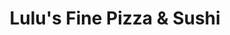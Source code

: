 ---
layout: place
title: "Lulu's Fine Pizza & Sushi"
permalink: /idaho/boise/lulu-s-fine-pizza-sushi.html
stateAbbr: ID
stateName: Idaho
cityName: Boise
seo:
  name: "Lulu's Fine Pizza & Sushi"
  type: Restaurant
  links: http://ilovelulus.com/
description: "Looking for sushi in Boise, Idaho? Check out Lulu's Fine Pizza & Sushi for a delightful Japanese dining experience. Enjoy a variety of sushi and other dishes..."
place_id: ChIJ2Q-06tL-rlQRybDL6y456a8
photos:
  - name: >-
      places/ChIJ2Q-06tL-rlQRybDL6y456a8/photos/AeeoHcKx4nW8uZ_3zO29orhQAp8JpTneN6N-tXbK0OrFSIFTa1IjCjgu9XkJwmjyAELy6G1FL4rJ4DVRkFRdm3IWwlmsHjjkCfk0ZGLEfM_EeSvBZHUD6oB59hoDYIcze_v2KWNNk3yMmSSYadhOrejqnE7TgT7ZwvBFV1Jc187SlZdTAxdFU2bRYJOSmLmy9S5-MSYO1SujzR8Z1habUCrpvTUDkoYx1ZW1h6ZxghrwXhTX5mifqkWKDugQBC3MkcWMbINxZh7WTpfMWVYEWiOOnq8eEB80duO9NeQAqQAwUENJUYXAPZLuANFNc8CDSnqQ_tnSQeMsDKl161wsIRmd5lkvmehzQFFccRhcVbvJo_E---g9Y1wZ5JgOtkDjpQ8TId0MF9A7-nRKvkCZ3bBPxH0HVmuVdSlOb-U-PagXZEYdc6hu
    widthPx: 4656
    heightPx: 3492
    authorAttributions:
      - displayName: Jessica A
        uri: https://maps.google.com/maps/contrib/113039931183531590062
        photoUri: >-
          https://lh3.googleusercontent.com/a-/ALV-UjVIQHWvdk7917i1lTOFoBvMm3KmL8RU-M4Kfj8Nv0gXVPaoGXpqpg=s100-p-k-no-mo
    flagContentUri: >-
      https://www.google.com/local/imagery/report/?cb_client=maps_api_places.places_api&image_key=!1e10!2sCIHM0ogKEICAgICkpaKB6gE&hl=en-US
    googleMapsUri: >-
      https://www.google.com/maps/place//data=!3m4!1e2!3m2!1sCIHM0ogKEICAgICkpaKB6gE!2e10!4m2!3m1!1s0x54aefed2eab40fd9:0xafe9392eebcbb0c9
  - name: >-
      places/ChIJ2Q-06tL-rlQRybDL6y456a8/photos/AeeoHcL550A0KkJQDAaIY8TwlX5qsyrariGprcGFEc4nk_GYBAeNH_8o-IrFoZdcOxL7ZnFjmk39aOzl-mYR1jm03rW7Ofggayg9jUxUd7crUi62cKd-fthAPaOPgFyjag0YrKKcWp5UtAtzbXm4DASgAQnRQzHZAXVHV33lezwdo2yNWpdOij4azhxdvY6UmFQZuphRC4hLj9QdSO4PWo5AXuIrg6A4-ZsOYsZVHIm_65GTwp4u3i0D5iSPaNw7MdMORAReXAECXYD6e4TlZ2WNj_irCDsjxp1HczsVMVCH_0HD9A
    widthPx: 2121
    heightPx: 1414
    authorAttributions:
      - displayName: Lulu's Fine Pizza & Sushi
        uri: https://maps.google.com/maps/contrib/101120184413327805284
        photoUri: >-
          https://lh3.googleusercontent.com/a/ACg8ocKGXz80PM6UHg2LdvC0rjQmR1g6S46Kel-IfC4vSssQzEI0dg=s100-p-k-no-mo
    flagContentUri: >-
      https://www.google.com/local/imagery/report/?cb_client=maps_api_places.places_api&image_key=!1e10!2sAF1QipO307B3i3qECM3UW8fz4wohG4VcRde9inRvlBqB&hl=en-US
    googleMapsUri: >-
      https://www.google.com/maps/place//data=!3m4!1e2!3m2!1sAF1QipO307B3i3qECM3UW8fz4wohG4VcRde9inRvlBqB!2e10!4m2!3m1!1s0x54aefed2eab40fd9:0xafe9392eebcbb0c9
  - name: >-
      places/ChIJ2Q-06tL-rlQRybDL6y456a8/photos/AeeoHcLO8e51V6Ndid7xBdj6xNPI2kRVUntQJ9epXYU9-KTfLD2vI1L-co4jdSu8hCVfShLI914WxBHmZYtM6zT1FvyqHUrKhT-5W1tLD6jal_EhFd0MZQToD5BXU_OKe6GqLhtXrUo4gdnsrP6acnkL7MgDmVVvTiDNyaz0DmlwHatyjAY1SukazOdQRh7SYeeal9-uE2hvZmsOW13c9Tk3bovW0tcs3iIaf4cu3g38tikmHWPVoSrtAWDIVByHY_ym_eFtgaJesrtDTiioFl-GkEll2Ol5t9rjSmasjK0qqFcQ5nwVoRBC8ZIJGO-vydBejv0OxbFLYBwjYCCZkyJ96iZ0uGmlS5RWyYYd9DnNNI7T9qzgIyAAxOx59ot4zNxyPqp2Q8n_WV068r3AxE0hix-b-WcJvSrbX_35t1YSMGzgzxw
    widthPx: 4032
    heightPx: 3024
    authorAttributions:
      - displayName: Nicholas DiPietro
        uri: https://maps.google.com/maps/contrib/102960671513587619713
        photoUri: >-
          https://lh3.googleusercontent.com/a-/ALV-UjWzqGlWdK96OsIZuINsnJHOZc2oNgMFMqBzej-OnUZVaUpK5QvCuA=s100-p-k-no-mo
    flagContentUri: >-
      https://www.google.com/local/imagery/report/?cb_client=maps_api_places.places_api&image_key=!1e10!2sCIHM0ogKEICAgIDpqdeAtwE&hl=en-US
    googleMapsUri: >-
      https://www.google.com/maps/place//data=!3m4!1e2!3m2!1sCIHM0ogKEICAgIDpqdeAtwE!2e10!4m2!3m1!1s0x54aefed2eab40fd9:0xafe9392eebcbb0c9
  - name: >-
      places/ChIJ2Q-06tL-rlQRybDL6y456a8/photos/AeeoHcIQhqvAEFJBYEzXOSwyLfrHW7TjWQmyTjPixCFri2AFg8wlWRjh4AAh4d5OzCKk74QgLs3ejscVqgKFnJxjHCQfpmMQrfURjYVTOOnMzrYoQh7jw5-IdxuVspJYapOX_H6lEzlt9ErjuImdrsRnXTA3W89lOTj8x7XCgL4mu-ZZHDkVuoiHaTd6Bwfg9YRkEjFTGQ3YJTxilL9_7sY-qP4XWsuyvfjsg7Wd8fJLjBij9OkYB_R6KoF7IoQ2nTc66VmTMXRL8MNSNxEX-hHJUwEUjf8PKuPU-1GFTIkxER44WkLFDJYEnMkWgG_S6JUjUo3A2-4dOGl7gufA5Oz1lRevHOH7hHEmiQM7qG7tppoJOlnyZHX21kjB_FcKXjmH9DgoKSzFS3GifsNWFzQh3AIzPAu9EYwRc5lUdJMZPXn6Pg
    widthPx: 3024
    heightPx: 4032
    authorAttributions:
      - displayName: Samantha Doust
        uri: https://maps.google.com/maps/contrib/116653496928581303938
        photoUri: >-
          https://lh3.googleusercontent.com/a/ACg8ocJwderiz72X6o4ZD0yEXSkCB2zLOeMgUnwYm-vY72ZzOzy-QVeF=s100-p-k-no-mo
    flagContentUri: >-
      https://www.google.com/local/imagery/report/?cb_client=maps_api_places.places_api&image_key=!1e10!2sCIHM0ogKEICAgID23PGraA&hl=en-US
    googleMapsUri: >-
      https://www.google.com/maps/place//data=!3m4!1e2!3m2!1sCIHM0ogKEICAgID23PGraA!2e10!4m2!3m1!1s0x54aefed2eab40fd9:0xafe9392eebcbb0c9
  - name: >-
      places/ChIJ2Q-06tL-rlQRybDL6y456a8/photos/AeeoHcI6jiTUOxg2yaKNiFUMHJI8sKoeWcg469JbNfOAa9tTHZZOvcXF6Vrvo4vGCFMcGHnkFXJ95pyDwuTDMVx0bZFpWQ7dADimNkrDCCQSIPGoCAAd7bELoaMIztEi89HHfBVbtWFVBd36wg0ppkYnw_qIFIGRF4A9uf231tQxsMKgtFCPLmVlW6zntBXFf0DpLKr7lXdISLLWUg885o0mBaWTdFqGA6YvSfqWiC7KB3jIYQYSAS_5DEwbAeEqQFv67L9ABlF27oKa6V1di_UCQnkB7sOTHPgaAUt10bpueeSsrHCtpfJ3rvopFA5TsMucFIeTNVowDzSWkP2jOAqgbmaZ48Elxv3SrxisUzDCUlVF7xCeRjh4b0eK29iMbISlGRTeIAEjwLxxj_JdSpbnlIcnTyknpo8lUcAi0QziLDPkU1TC
    widthPx: 3543
    heightPx: 3072
    authorAttributions:
      - displayName: Mandy
        uri: https://maps.google.com/maps/contrib/115999656895836847893
        photoUri: >-
          https://lh3.googleusercontent.com/a-/ALV-UjXeH3NF6U-QTJ6ooTe4D8F9nWIF9tEGbK4R-zi-9d-iHzazESpL7w=s100-p-k-no-mo
    flagContentUri: >-
      https://www.google.com/local/imagery/report/?cb_client=maps_api_places.places_api&image_key=!1e10!2sCIHM0ogKEICAgMCw_anXsgE&hl=en-US
    googleMapsUri: >-
      https://www.google.com/maps/place//data=!3m4!1e2!3m2!1sCIHM0ogKEICAgMCw_anXsgE!2e10!4m2!3m1!1s0x54aefed2eab40fd9:0xafe9392eebcbb0c9
  - name: >-
      places/ChIJ2Q-06tL-rlQRybDL6y456a8/photos/AeeoHcLlsIwH2VELPGqs7r4KAn5NV9Ts2G3AnAGsyAJ9nWjAA0foBNFgNGUEGGnJndEawNv2XVI9dBI79QvR-3vTWLNXCeUKdOMSOJnzlE-ET8ayD41HtBI_DxFCXQo0P0sjs8672OqKMPIo3AUGlOIm8-blu07ZYGyqTPiLGBc1xoevX-hEsmKMv5lJkhvGaRbwMJ7ajd7uHmJpNdrr6ZlS81ReSJDLTNWbeuTAo4JuJM877U65ONvtOw8k1k-hxu32AgfENaWrNdVxXD6ykOQPftSIY2nhlgaWejdFie_uT8EB0cYGjhn4gwc8DO8Lx9HK1LOvidoLi9MSNt2up5H3DZVpbKgzxx9RiMCdzQ0dNGF9gCLhyuH4BhowC9cJT3iO6OwBn2nxbYrlAIXUg69TyFarD5OVOBpIHDj3aCa_TnM
    widthPx: 4032
    heightPx: 3024
    authorAttributions:
      - displayName: Leisa Wimpee
        uri: https://maps.google.com/maps/contrib/116589467848690445473
        photoUri: >-
          https://lh3.googleusercontent.com/a-/ALV-UjWZydaxfD9Miq7IcV4IeZYwkqq2Sg0-MA7uvh0X1k431N_lKTAY=s100-p-k-no-mo
    flagContentUri: >-
      https://www.google.com/local/imagery/report/?cb_client=maps_api_places.places_api&image_key=!1e10!2sCIHM0ogKEICAgID6xqGVcQ&hl=en-US
    googleMapsUri: >-
      https://www.google.com/maps/place//data=!3m4!1e2!3m2!1sCIHM0ogKEICAgID6xqGVcQ!2e10!4m2!3m1!1s0x54aefed2eab40fd9:0xafe9392eebcbb0c9
  - name: >-
      places/ChIJ2Q-06tL-rlQRybDL6y456a8/photos/AeeoHcJefM09p1Gks3VAX_sOT1ff7EPjGlObeUn_vPAKq-Xj75dRo4j1_BNVVkIRChp2Eva2MO03f1WbeBbVjmG9lz5P3RGOWG8RPHbH4Egjwud5oDAzbsDLGg6SBCEMXmXmUevZ6eea3f4rIKe_TjE7kAGC6co0BJi6Tm0Oks4kWb7X71Okg5M6Dzf3pf8O2PIQsIbAiYlh2PAJPyo8uB2P1Fg5X3pZcHYfoVyeg4Bl8RzvNwm4IMRseaa5X1KT__hApe3fTSQsS5gsEcIcVaBFaBBk2YJl1Wy8VtKSetBbI_Vyc-ynGcfqYkeXrx_L3-NmXkDFcOqVC8lCLyICChd8WurNm7QOiMgi5fIJE3rDP4PCNtMRGoAJ-HgPuC3uihiSTQb6roFk5LcRQRjK80vQaeXNIZj4hwmUD3wgiIbVKxxdXksf
    widthPx: 1600
    heightPx: 1200
    authorAttributions:
      - displayName: Summer MacPherson
        uri: https://maps.google.com/maps/contrib/104490340305858035837
        photoUri: >-
          https://lh3.googleusercontent.com/a-/ALV-UjVNWdPHwD6OjSIMmb1C6oWl7yaQHiuCkBu_Wl2ZEmCgPI39Sl7Qgw=s100-p-k-no-mo
    flagContentUri: >-
      https://www.google.com/local/imagery/report/?cb_client=maps_api_places.places_api&image_key=!1e10!2sCIHM0ogKEICAgIDU2fnboQE&hl=en-US
    googleMapsUri: >-
      https://www.google.com/maps/place//data=!3m4!1e2!3m2!1sCIHM0ogKEICAgIDU2fnboQE!2e10!4m2!3m1!1s0x54aefed2eab40fd9:0xafe9392eebcbb0c9
  - name: >-
      places/ChIJ2Q-06tL-rlQRybDL6y456a8/photos/AeeoHcJbuBZf0LSjeRVHlYh1677eed-ZTuqORNV3nMhMvliwrR8udCEp_EqRq--0Fy8whGlsql34_I0t1jcBeCx5ubc1w2--a5KGu9kCo0YZ10H5Fpc8Hc0GCapWZsUpKkzTys5f4nMo3p9O3SyebL0bMfRIhQlhguFJ02IZmA7V9jxewHzAC_7dGJWxPW9i0YxGgXrZRacyTujewLiYa-V9K_t_bi46KRRoKP-Hyh-BLxEv-_CBKRXMaAS8xamn4Vo7EXPfrTLSx6Z2lF91KmRNJ3pR70SsNFghRXEFH8TvobPvKI4wozip8VVZrfhwYL6IzJK_8iIBRgLh4nvIBF46ylT1dtaL_CQXVhf0qk_0cof3hj8GluuIBF6KpS4Iu2oNnCmHkfq4FdTlJN530l9a13StLWiP9Ww7piD6z3QAo3BMzD7w
    widthPx: 3024
    heightPx: 4032
    authorAttributions:
      - displayName: Carol Weber
        uri: https://maps.google.com/maps/contrib/101074926318992653684
        photoUri: >-
          https://lh3.googleusercontent.com/a-/ALV-UjWzjQ2CwCPH0enrPeWFtVfDINOyjlfhYfoQ7pAxVIV_CUWCI_yy6A=s100-p-k-no-mo
    flagContentUri: >-
      https://www.google.com/local/imagery/report/?cb_client=maps_api_places.places_api&image_key=!1e10!2sCIHM0ogKEICAgICiquSL_gE&hl=en-US
    googleMapsUri: >-
      https://www.google.com/maps/place//data=!3m4!1e2!3m2!1sCIHM0ogKEICAgICiquSL_gE!2e10!4m2!3m1!1s0x54aefed2eab40fd9:0xafe9392eebcbb0c9
  - name: >-
      places/ChIJ2Q-06tL-rlQRybDL6y456a8/photos/AeeoHcI7Kwvln0xUi48yTeeGoDfox8Fsv4CQgiqGMAhWD2Q20Qpf5YcqnibMpZnrLr1eEWf6ITmk45qxhcKiDJ5Zjf6NKBI3-aQaQ9-zZ1YH20bFNmXIUMTNAyo4vbLfec8eHB4vBXccDStBStgN7XVvTwv8VqZc9Hm5hsI2BLxCyF-IfegZJArhJ9QFV3wl_iF6f503QJ2Zvu6dX6cJ52CxgFcNFPUV15xu70Y_Po8hEsEbUyp0xw1aUjJym1yPhbePj7AG5aMcJJBthGt1iOLHFapQbjYEl0OLt8zoF4ilvj7xTej5dJrgqT1kWNB6XSuSWKT-aAzj49LVzRmbIwTZQUJN_F33S-sTtzY4q0QFyAVYxiM0Y2JLN33k0mRAQDLOl3cfc_2t65wirgviyjNOuuAhwjM3LbudN5B0JvBt0C592Q
    widthPx: 3024
    heightPx: 4032
    authorAttributions:
      - displayName: Carol Weber
        uri: https://maps.google.com/maps/contrib/101074926318992653684
        photoUri: >-
          https://lh3.googleusercontent.com/a-/ALV-UjWzjQ2CwCPH0enrPeWFtVfDINOyjlfhYfoQ7pAxVIV_CUWCI_yy6A=s100-p-k-no-mo
    flagContentUri: >-
      https://www.google.com/local/imagery/report/?cb_client=maps_api_places.places_api&image_key=!1e10!2sCIHM0ogKEICAgICiquSLfg&hl=en-US
    googleMapsUri: >-
      https://www.google.com/maps/place//data=!3m4!1e2!3m2!1sCIHM0ogKEICAgICiquSLfg!2e10!4m2!3m1!1s0x54aefed2eab40fd9:0xafe9392eebcbb0c9
  - name: >-
      places/ChIJ2Q-06tL-rlQRybDL6y456a8/photos/AeeoHcKWSsdRv5ut7uBr_iT6RR76ZpwsG3tGXxm8j2b0N4m1_zn1Gz7knpu9yHRY5nHZ3OwUvfU728AakbPCUpa5uaw-2hYswV4a81a6eCyiS5mF1RCvsYE5f3rikwR-oMJHSyiQaqHmZMNsyKoX0GRwfaGjfTBGjOMmP9IUuPG79WSVt7TlMqYSBUioBU46WLbHqrH5xe7gzP72emVUtvKAGaqjKt7WKXaSBWrgJuRCvs1COpDBir01rNtn1Rmy7zr8ldemU8lYiRkZl9ixBWKYEN1kdoPH3rSNRwNnUV5n-8pkjR1jJYqbOe8IW0BLn4smTgFiux7VyCkHlTO4HZVG0IVnC0INrv_cqVfcAJOGXkIJ18kZkuEtq_gfyKAGl1igkfThgxYmXAgiMkevibTaHki0yAkri1y0CPF2Vo4Xdzsj5RnQ
    widthPx: 4032
    heightPx: 3024
    authorAttributions:
      - displayName: Andrew Kantner
        uri: https://maps.google.com/maps/contrib/112279263475088966867
        photoUri: >-
          https://lh3.googleusercontent.com/a-/ALV-UjXlKJmJVy__PjIj_tPZIO8jtZDG4jGtrYDH1tox8C2tr7Eli_wE=s100-p-k-no-mo
    flagContentUri: >-
      https://www.google.com/local/imagery/report/?cb_client=maps_api_places.places_api&image_key=!1e10!2sCIHM0ogKEICAgIDkovyR-QE&hl=en-US
    googleMapsUri: >-
      https://www.google.com/maps/place//data=!3m4!1e2!3m2!1sCIHM0ogKEICAgIDkovyR-QE!2e10!4m2!3m1!1s0x54aefed2eab40fd9:0xafe9392eebcbb0c9
address: 2594 N Bogus Basin Rd, Boise, ID 83702, USA
street: 2594 N Bogus Basin Rd
city: Boise
state: ID
zip: '83702'
country: USA
neighborhood: Highlands
latitude: '43.643376'
longitude: '-116.206024'
accessibility_options:
  wheelchairAccessibleParking: true
  wheelchairAccessibleEntrance: true
  wheelchairAccessibleRestroom: true
  wheelchairAccessibleSeating: true
business_status: OPERATIONAL
name: Lulu's Fine Pizza & Sushi
google_maps_links:
  directionsUri: >-
    https://www.google.com/maps/dir//''/data=!4m7!4m6!1m1!4e2!1m2!1m1!1s0x54aefed2eab40fd9:0xafe9392eebcbb0c9!3e0
  placeUri: https://maps.google.com/?cid=12675725499898245321
  writeAReviewUri: >-
    https://www.google.com/maps/place//data=!4m3!3m2!1s0x54aefed2eab40fd9:0xafe9392eebcbb0c9!12e1
  reviewsUri: >-
    https://www.google.com/maps/place//data=!4m4!3m3!1s0x54aefed2eab40fd9:0xafe9392eebcbb0c9!9m1!1b1
  photosUri: >-
    https://www.google.com/maps/place//data=!4m3!3m2!1s0x54aefed2eab40fd9:0xafe9392eebcbb0c9!10e5
primary_type: Pizza Restaurant
opening_hours:
  regular: null
  current: null
secondary_opening_hours:
  regular:
    weekdayDescriptions: null
    type: null
  current:
    weekdayDescriptions: null
    type: null
phone: (208) 387-4992
price_level: PRICE_LEVEL_MODERATE
price_range: $10 &ndash; $20
rating: '4.4'
rating_count: 638
website: http://ilovelulus.com/
reviews: null
parking_options: null
payment_options: null
allow_dogs: null
curbside_pickup: null
delivery: null
dine_in: null
good_for_children: null
good_for_groups: null
good_for_sports: null
live_music: null
menu_for_children: null
outdoor_seating: null
reservable: null
restroom: null
serves_beer: null
serves_breakfast: null
serves_brunch: null
serves_cocktails: null
serves_coffee: null
serves_dinner: null
serves_dessert: null
serves_lunch: null
serves_vegetarian_food: null
serves_wine: null
takeout: null
summary: null

---